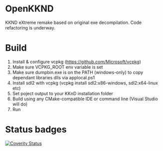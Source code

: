 # OpenKKND
KKND eXtreme remake based on original exe decompilation.
Code refactoring is underway.

# Build
1. Install & configure vcpkg (https://github.com/Microsoft/vcpkg)
2. Make sure VCPKG_ROOT env variable is set
3. Make sure dumpbin.exe is on the PATH (windows-only) to copy dependant libraries dlls via applocal.ps1
4. Install sdl2 with vcpkg (vcpkg install sdl2:x86-windows, sdl2:x64-linux etc)
5. Set poject output to your KKnD installation folder
6. Build using any CMake-compatible IDE or command line (Visual Studio will do)
7. Run

# Status badges
[![Coverity Status](https://scan.coverity.com/projects/16433/badge.svg)](https://scan.coverity.com/projects/openkknd)
